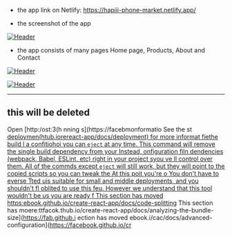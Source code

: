 
- the app link on Netlify: https://hapiii-phone-market.netlify.app/

-  the screenshot of the app

[![Header](https://res.cloudinary.com/hapiii/image/upload/v1668615299/react-apps/skkmusj7q4drfdzqfyqa.png)](https://some-url.dev/)


- the app consists of many pages Home page, Products, About and Contact


[![Header](https://res.cloudinary.com/hapiii/image/upload/v1668716003/react-apps/eot8rwmvg8foqxvqeflc.png)](https://some-url.dev/)


[![Header](https://res.cloudinary.com/hapiii/image/upload/v1668716003/react-apps/enqhe2bcx13nxvfjucuw.png)](https://some-url.dev/)


-------------------------------------------------------------------
this will be deleted
---------------------------------------------------------------------
Open [http:/ost:3(h
nning s](https://facebmonformatio
See the st [deploymen(htub.iorereact-app/docs/deployment) for more informat
fiethe build l a confitiohoi you can `eject` at any time. This command will remove the single build dependency from your 
Instead, onfiguration filn dendencies (webpack, Babel, ESLint, etc) right in your project syou ve ll control over them. All of the commds except `eject` will still work, but they will point to the copied scripts so you can tweak the At this poit you're o
You don't have to everse  Tted uis suitable for small and middle deployments, and you shouldn't fl oblited to use this feu. However we understand that this tool wouldn't be us you are ready f
This section has moved https:ebook.github.io/create-react-app/docs/code-splitting](https://facebook.ghub.io/create-react-p/dos/code-splitting)
This section has moere:ttfacok.thub.io/create-react-app/docs/analyzing-the-bundle-size](https://fab.github.i
ection has moved ebook.i/cac/docs/advanced-configuration](https://facebook.github.io/cr
